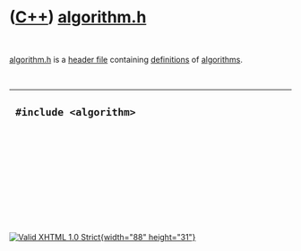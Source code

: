 



 

 

 

 

 

([C++](Cpp.htm)) [algorithm.h](CppAlgorithmH.htm)
=================================================

 

[algorithm.h](CppAlgorithmH.htm) is a [header file](CppHeaderFile.htm)
containing [definitions](CppDefinition.htm) of
[algorithms](CppAlgorithm.htm).

 

  -------------------------
  ` #include <algorithm>`
  -------------------------

 

 

 

 

 





 

[![Valid XHTML 1.0 Strict](valid-xhtml10.png){width="88"
height="31"}](http://validator.w3.org/check?uri=referer)
